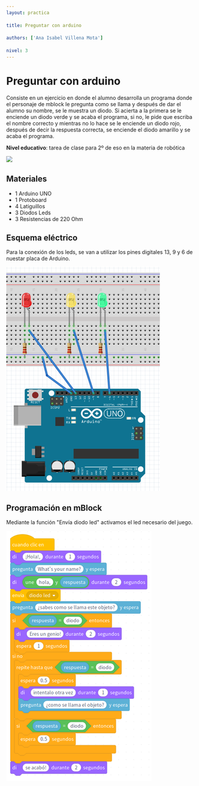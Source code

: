 ```yaml
---
layout: practica

title: Preguntar con arduino

authors: ['Ana Isabel Villena Mota']

nivel: 3
---
```


# Preguntar con arduino

Consiste en un ejercicio en donde el alumno desarrolla un programa donde el personaje de mblock le pregunta como se llama y después de dar el alumno su nombre, se le muestra un diodo. Si acierta a la primera se le enciende un diodo verde y se acaba el programa, si no, le pide que escriba el nombre correcto y mientras no lo hace se le enciende un diodo rojo, después de decir la respuesta correcta, se enciende el diodo amarillo y se acaba el programa.

**Nivel educativo**: tarea de clase para 2º de eso en la materia de robótica

![](practica.gif)

## Materiales

- 1 Arduino UNO
- 1 Protoboard
- 4 Latiguillos
- 3 Diodos Leds
- 3 Resistencias de 220 Ohm 

## Esquema eléctrico

Para la conexión de los leds, se van a utilizar los pines digitales 13, 9 y 6 de nuestar placa de Arduino.

![](fritzing.png)

## Programación en mBlock

Mediante la función "Envía diodo led" activamos el led necesario del juego.

![](mblock.png)

